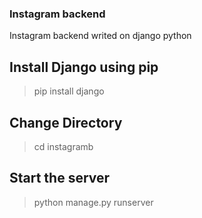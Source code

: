 ### Instagram backend
Instagram backend writed on django python


## Install Django using pip
> pip install django 
## Change Directory
> cd instagramb

## Start the server
> python manage.py runserver 
